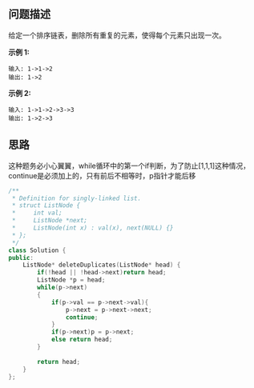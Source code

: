 ## 问题描述

给定一个排序链表，删除所有重复的元素，使得每个元素只出现一次。

**示例 1:**

```
输入: 1->1->2
输出: 1->2
```

**示例 2:**

```
输入: 1->1->2->3->3
输出: 1->2->3
```



## 思路

这种题务必小心翼翼，while循环中的第一个if判断，为了防止[1,1,1]这种情况，continue是必须加上的，只有前后不相等时，p指针才能后移

```CPP
/**
 * Definition for singly-linked list.
 * struct ListNode {
 *     int val;
 *     ListNode *next;
 *     ListNode(int x) : val(x), next(NULL) {}
 * };
 */
class Solution {
public:
    ListNode* deleteDuplicates(ListNode* head) {
        if(!head || !head->next)return head;
        ListNode *p = head;
        while(p->next)
        {
            if(p->val == p->next->val){
                p->next = p->next->next;
                continue;
            }
            if(p->next)p = p->next;
            else return head;
        }
        
        return head;
    }
};
```

